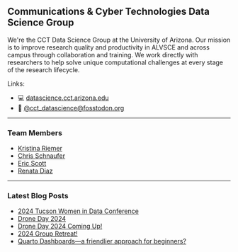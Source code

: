 ## Communications & Cyber Technologies Data Science Group

We're the CCT Data Science Group at the University of Arizona. Our mission is to improve research quality and productivity in ALVSCE and across campus through collaboration and training. We work directly with researchers to help solve unique computational challenges at every stage of the research lifecycle.

Links:

- 💻 [datascience.cct.arizona.edu](https://datascience.cct.arizona.edu/)
- 🐘 [@cct_datascience@fosstodon.org](https://fosstodon.org/@cct_datascience)

----------------------------------------

### Team Members

- [Kristina Riemer](https://github.com/KristinaRiemer)
- [Chris Schnaufer](https://github.com/Chris-Schnaufer)
- [Eric Scott](https://github.com/Aariq)
- [Renata Diaz](https://github.com/diazrenata)

----------------------------------------

### Latest Blog Posts

<!-- BLOG-POST-LIST:START -->
- [2024 Tucson Women in Data Conference](https://datascience.cct.arizona.edu/news/2024-tucson-women-data-conference)
- [Drone Day 2024](https://datascience.cct.arizona.edu/news/drone-day-2024)
- [Drone Day 2024 Coming Up!](https://datascience.cct.arizona.edu/news/2024/02/drone-day-2024-coming)
- [2024 Group Retreat!](https://datascience.cct.arizona.edu/news/2024/01/2024-group-retreat)
- [Quarto Dashboards—a friendlier approach for beginners?](https://datascience.cct.arizona.edu/news/2024/01/quarto-dashboards%E2%80%94-friendlier-approach-beginners)
<!-- BLOG-POST-LIST:END -->
